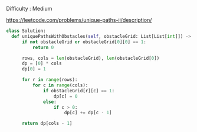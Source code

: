 Difficulty : Medium 

https://leetcode.com/problems/unique-paths-ii/description/ 


  ```python
class Solution:
    def uniquePathsWithObstacles(self, obstacleGrid: List[List[int]]) -> int:
        if not obstacleGrid or obstacleGrid[0][0] == 1:
            return 0

        rows, cols = len(obstacleGrid), len(obstacleGrid[0])
        dp = [0] * cols
        dp[0] = 1

        for r in range(rows):
            for c in range(cols):
                if obstacleGrid[r][c] == 1:
                    dp[c] = 0
                else:
                    if c > 0:
                        dp[c] += dp[c - 1]

        return dp[cols - 1]
```
